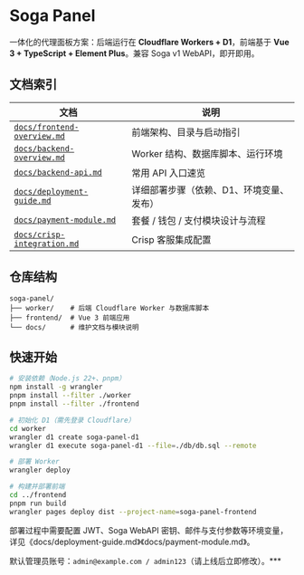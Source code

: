 # Soga Panel

一体化的代理面板方案：后端运行在 **Cloudflare Workers + D1**，前端基于 **Vue 3 + TypeScript + Element Plus**。兼容 Soga v1 WebAPI，即开即用。

## 文档索引

| 文档 | 说明 |
| --- | --- |
| [`docs/frontend-overview.md`](docs/frontend-overview.md) | 前端架构、目录与启动指引 |
| [`docs/backend-overview.md`](docs/backend-overview.md) | Worker 结构、数据库脚本、运行环境 |
| [`docs/backend-api.md`](docs/backend-api.md) | 常用 API 入口速览 |
| [`docs/deployment-guide.md`](docs/deployment-guide.md) | 详细部署步骤（依赖、D1、环境变量、发布） |
| [`docs/payment-module.md`](docs/payment-module.md) | 套餐 / 钱包 / 支付模块设计与流程 |
| [`docs/crisp-integration.md`](docs/crisp-integration.md) | Crisp 客服集成配置 |

## 仓库结构

```
soga-panel/
├── worker/    # 后端 Cloudflare Worker 与数据库脚本
├── frontend/  # Vue 3 前端应用
└── docs/      # 维护文档与模块说明
```

## 快速开始

```bash
# 安装依赖（Node.js 22+、pnpm）
npm install -g wrangler
pnpm install --filter ./worker
pnpm install --filter ./frontend

# 初始化 D1（需先登录 Cloudflare）
cd worker
wrangler d1 create soga-panel-d1
wrangler d1 execute soga-panel-d1 --file=./db/db.sql --remote

# 部署 Worker
wrangler deploy

# 构建并部署前端
cd ../frontend
pnpm run build
wrangler pages deploy dist --project-name=soga-panel-frontend
```

部署过程中需要配置 JWT、Soga WebAPI 密钥、邮件与支付参数等环境变量，详见《docs/deployment-guide.md》《docs/payment-module.md》。

默认管理员账号：`admin@example.com / admin123`（请上线后立即修改）。***
